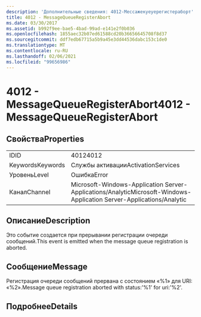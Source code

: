 ```yaml
---
description: 'Дополнительные сведения: 4012-Мессажекуеуерегистераборт'
title: 4012 - MessageQueueRegisterAbort
ms.date: 03/30/2017
ms.assetid: b992f9ee-bae5-4bad-99ad-e141e2f0b036
ms.openlocfilehash: 1855aec32b07ed61588cd20b36656645708f8d37
ms.sourcegitcommit: ddf7edb67715a5b9a45e3dd44536dabc153c1de0
ms.translationtype: MT
ms.contentlocale: ru-RU
ms.lasthandoff: 02/06/2021
ms.locfileid: "99656986"
---
```

# <a name="4012---messagequeueregisterabort"></a><span data-ttu-id="5e5e6-103">4012 - MessageQueueRegisterAbort</span><span class="sxs-lookup"><span data-stu-id="5e5e6-103">4012 - MessageQueueRegisterAbort</span></span>

## <a name="properties"></a><span data-ttu-id="5e5e6-104">Свойства</span><span class="sxs-lookup"><span data-stu-id="5e5e6-104">Properties</span></span>  
  
|||  
|-|-|  
|<span data-ttu-id="5e5e6-105">ID</span><span class="sxs-lookup"><span data-stu-id="5e5e6-105">ID</span></span>|<span data-ttu-id="5e5e6-106">4012</span><span class="sxs-lookup"><span data-stu-id="5e5e6-106">4012</span></span>|  
|<span data-ttu-id="5e5e6-107">Keywords</span><span class="sxs-lookup"><span data-stu-id="5e5e6-107">Keywords</span></span>|<span data-ttu-id="5e5e6-108">Службы активации</span><span class="sxs-lookup"><span data-stu-id="5e5e6-108">ActivationServices</span></span>|  
|<span data-ttu-id="5e5e6-109">Уровень</span><span class="sxs-lookup"><span data-stu-id="5e5e6-109">Level</span></span>|<span data-ttu-id="5e5e6-110">Ошибка</span><span class="sxs-lookup"><span data-stu-id="5e5e6-110">Error</span></span>|  
|<span data-ttu-id="5e5e6-111">Канал</span><span class="sxs-lookup"><span data-stu-id="5e5e6-111">Channel</span></span>|<span data-ttu-id="5e5e6-112">Microsoft-Windows-Application Server-Applications/Analytic</span><span class="sxs-lookup"><span data-stu-id="5e5e6-112">Microsoft-Windows-Application Server-Applications/Analytic</span></span>|  
  
## <a name="description"></a><span data-ttu-id="5e5e6-113">Описание</span><span class="sxs-lookup"><span data-stu-id="5e5e6-113">Description</span></span>  

 <span data-ttu-id="5e5e6-114">Это событие создается при прерывании регистрации очереди сообщений.</span><span class="sxs-lookup"><span data-stu-id="5e5e6-114">This event is emitted when the message queue registration is aborted.</span></span>  
  
## <a name="message"></a><span data-ttu-id="5e5e6-115">Сообщение</span><span class="sxs-lookup"><span data-stu-id="5e5e6-115">Message</span></span>  

 <span data-ttu-id="5e5e6-116">Регистрация очереди сообщений прервана с состоянием «%1» для URI: «%2».</span><span class="sxs-lookup"><span data-stu-id="5e5e6-116">Message queue registration aborted with status:'%1' for uri:'%2'.</span></span>  
  
## <a name="details"></a><span data-ttu-id="5e5e6-117">Подробнее</span><span class="sxs-lookup"><span data-stu-id="5e5e6-117">Details</span></span>

